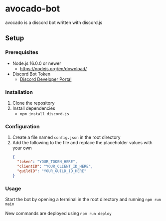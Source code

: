 # avocado-bot
avocado is a discord bot written with discord.js

## Setup

### Prerequisites
- Node.js 16.0.0 or newer
  - https://nodejs.org/en/download/
- Discord Bot Token
  - [Discord Developer Portal](https://discord.com/developers/applications)

### Installation
1. Clone the repository
2. Install dependencies
   - `npm install discord.js`

### Configuration
1. Create a file named `config.json` in the root directory
2. Add the following to the file and replace the placeholder values with your own
   ```json
   {
     "token": "YOUR_TOKEN_HERE",
     "clientID": "YOUR_CLIENT_ID_HERE",
     "guildID": "YOUR_GUILD_ID_HERE"
   }
   ```
   
### Usage
Start the bot by opening a terminal in the root directory and running `npm run main`

New commands are deployed using `npm run deploy`

